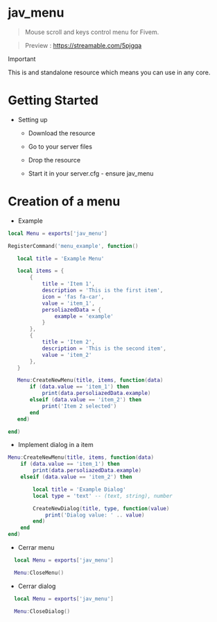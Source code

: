 # jav_menu

> Mouse scroll and keys control menu for Fivem.

> Preview : https://streamable.com/5pjgqa

> [!IMPORTANT]
This is and standalone resource which means you can use in any core.

# Getting Started

* Setting up
  
    * Download the resource
  
    * Go to your server files
      
    * Drop the resource
      
    * Start it in your server.cfg - ensure jav_menu

# Creation of a menu

* Example

```lua
local Menu = exports['jav_menu']

RegisterCommand('menu_example', function()

   local title = 'Example Menu'

   local items = {
       {
           title = 'Item 1',
           description = 'This is the first item',
           icon = 'fas fa-car',
           value = 'item_1',
           persoliazedData = {
               example = 'example'
           }
       },
       {
           title = 'Item 2',
           description = 'This is the second item',
           value = 'item_2'
       },
   }

   Menu:CreateNewMenu(title, items, function(data)
       if (data.value == 'item_1') then
           print(data.persoliazedData.example)
       elseif (data.value == 'item_2') then
           print('Item 2 selected')
       end
   end)

end)
```
    

* Implement dialog in a item

```lua
Menu:CreateNewMenu(title, items, function(data)
    if (data.value == 'item_1') then
        print(data.persoliazedData.example)
    elseif (data.value == 'item_2') then

        local title = 'Example Dialog'
        local type = 'text' -- (text, string), number

        CreateNewDialog(title, type, function(value)
            print('Dialog value: ' .. value)
        end)
    end
end)
```

* Cerrar menu

```lua
  local Menu = exports['jav_menu']

  Menu:CloseMenu()
```

* Cerrar dialog

```lua
  local Menu = exports['jav_menu']

  Menu:CloseDialog()
```
